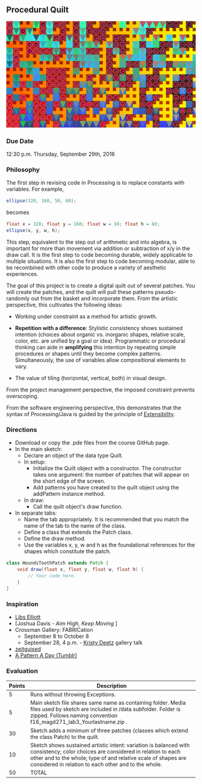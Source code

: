 ## Procedural Quilt

![Procedural Quilt](133415.png)

### Due Date
12:30 p.m. Thursday, September 29th, 2016

### Philosophy

The first step in revising code in Processing is to replace constants with variables. For example,

``` java
ellipse(320, 160, 50, 60);
```
    
becomes

``` java
float x = 320; float y = 160; float w = 50; float h = 60;
ellipse(x, y, w, h);
```
    
This step, equivalent to the step out of arithmetic and into algebra, is important for more than movement via addition or subtraction of x/y in the draw call. It is the first step to code becoming durable, widely applicable to multiple situations. It is also the first step to code becoming modular, able to be recombined with other code to produce a variety of aesthetic experiences.

The goal of this project is to create a digital quilt out of several patches. You will create the patches, and the quilt will pull these patterns pseudo-randomly out from the basket and incorporate them. From the artistic perspective, this cultivates the following ideas:

* Working under constraint as a method for artistic growth.
    
* __Repetition with a difference__: Stylistic consistency shows sustained intention (choices about organic vs. inorganic shapes, relative scale, color, etc. are unified by a goal or idea). Programmatic or procedural thinking can aide in __amplifying__ this intention by repeating simple procedures or shapes until they become complex patterns. Simultaneously, the use of variables allow compositional elements to vary.
    
* The value of tiling (horizontal, vertical, both) in visual design.
    
From the project management perspective, the imposed constraint prevents overscoping.

From the software engineering perspective, this demonstrates that the syntax of Processing/Java is guided by the principle of [Extensibility](https://en.wikipedia.org/wiki/Extensibility).

### Directions

* Download or copy the .pde files from the course GitHub page.
* In the main sketch:
    * Declare an object of the data type Quilt.
    * In setup:
        * Initialize the Quilt object with a constructor. The constructor takes one argument: the number of patches that will appear on the short edge of the screen.
        * Add patterns you have created to the quilt object using the addPattern instance method.
    * In draw:
        * Call the quilt object's draw function.
* In separate tabs:
    * Name the tab appropriately. It is recommended that you match the name of the tab to the name of the class.
    * Define a class that extends the Patch class.
    * Define the draw method.
    * Use the variables x, y, w and h as the foundational references for the shapes which constitute the patch.
    
``` java
class HoundsToothPatch extends Patch {
    void draw(float x, float y, float w, float h) {
        // Your code here.
    }
}
```

### Inspiration

* [Libs Elliott](http://www.libselliott.com/)
* [Joshua Davis - _Aim High, Keep Moving_ ]
* Crossman Gallery: FABRICation
    * September 8 to October 8
    * September 28, 4 p.m. - [Kristy Deetz](http://www.uwgb.edu/deetzk/) gallery talk
* [zeitguised](http://www.zeitguised.com/geistxyz/#geistxyz01)
* [A Pattern A Day (Tumblr)](http://a-pattern-a-day.tumblr.com/)

### Evaluation

Points | Description
------ | -----------
5 | Runs without throwing Exceptions.
5 | Main sketch file shares same name as containing folder. Media files used by sketch are included in /data subfolder. Folder is zipped. Follows naming convention f16_magd271_lab3_Yourlastname.zip .
30 | Sketch adds a minimum of three patches (classes which extend the class Patch) to the quilt.
10 | Sketch shows sustained artistic intent: variation is balanced with consistency; color choices are considered in relation to each other and to the whole; type of and relative scale of shapes are considered in relation to each other and to the whole.
50 | TOTAL